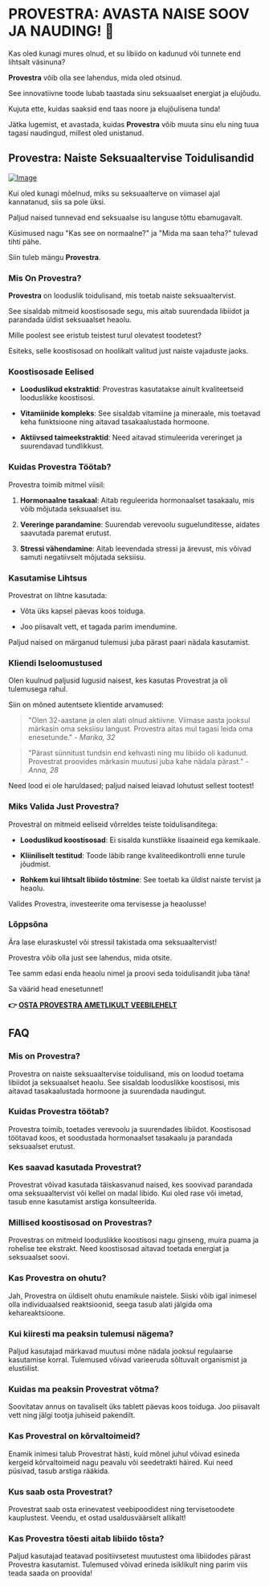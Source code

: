 # PROVESTRA: AVASTA NAISE SOOV JA NAUDING! 🌸

Kas oled kunagi mures olnud, et su libiido on kadunud või tunnete end lihtsalt väsinuna? 

**Provestra** võib olla see lahendus, mida oled otsinud. 

See innovatiivne toode lubab taastada sinu seksuaalset energiat ja elujõudu. 

Kujuta ette, kuidas saaksid end taas noore ja elujõulisena tunda! 

Jätka lugemist, et avastada, kuidas **Provestra** võib muuta sinu elu ning tuua tagasi naudingud, millest oled unistanud.

## Provestra: Naiste Seksuaaltervise Toidulisandid

[![Image](https://www2.sellhealth.com/42/provestra_b_3_1.jpg)](https://gchaffi.com/CFRprxN8)

Kui oled kunagi mõelnud, miks su seksuaalterve on viimasel ajal kannatanud, siis sa pole üksi. 

Paljud naised tunnevad end seksuaalse isu languse tõttu ebamugavalt. 

Küsimused nagu "Kas see on normaalne?" ja "Mida ma saan teha?" tulevad tihti pähe.

Siin tuleb mängu **Provestra**.

### Mis On Provestra?

**Provestra** on looduslik toidulisand, mis toetab naiste seksuaaltervist. 

See sisaldab mitmeid koostisosade segu, mis aitab suurendada libiidot ja parandada üldist seksuaalset heaolu.

Mille poolest see eristub teistest turul olevatest toodetest?

Esiteks, selle koostisosad on hoolikalt valitud just naiste vajaduste jaoks.

### Koostisosade Eelised

- **Looduslikud ekstraktid**: Provestras kasutatakse ainult kvaliteetseid looduslikke koostisosi.
  
- **Vitamiinide kompleks**: See sisaldab vitamiine ja mineraale, mis toetavad keha funktsioone ning aitavad tasakaalustada hormoone.

- **Aktiivsed taimeekstraktid**: Need aitavad stimuleerida vereringet ja suurendavad tundlikkust.

### Kuidas Provestra Töötab?

Provestra toimib mitmel viisil:

1. **Hormonaalne tasakaal**: Aitab reguleerida hormonaalset tasakaalu, mis võib mõjutada seksuaalset isu.
  
2. **Vereringe parandamine**: Suurendab verevoolu suguelunditesse, aidates saavutada paremat erutust.

3. **Stressi vähendamine**: Aitab leevendada stressi ja ärevust, mis võivad samuti negatiivselt mõjutada seksiisu.

### Kasutamise Lihtsus

Provestrat on lihtne kasutada:

- Võta üks kapsel päevas koos toiduga.
  
- Joo piisavalt vett, et tagada parim imendumine.

Paljud naised on märganud tulemusi juba pärast paari nädala kasutamist.

### Kliendi Iseloomustused

Olen kuulnud paljusid lugusid naisest, kes kasutas Provestrat ja oli tulemusega rahul. 

Siin on mõned autentsete klientide arvamused:

> "Olen 32-aastane ja olen alati olnud aktiivne. Viimase aasta jooksul märkasin oma seksiisu langust. Provestra aitas mul tagasi leida oma enesetunde." - *Marika, 32*

> "Pärast sünnitust tundsin end kehvasti ning mu libiido oli kadunud. Provestrat proovides märkasin muutusi juba kahe nädala pärast." - *Anna, 28*

Need lood ei ole haruldased; paljud naised leiavad lohutust sellest tootest!

### Miks Valida Just Provestra?

Provestral on mitmeid eeliseid võrreldes teiste toidulisanditega:

- **Looduslikud koostisosad**: Ei sisalda kunstlikke lisaaineid ega kemikaale.
  
- **Kliiniliselt testitud**: Toode läbib range kvaliteedikontrolli enne turule jõudmist.

- **Rohkem kui lihtsalt libiido tõstmine**: See toetab ka üldist naiste tervist ja heaolu.

Valides Provestra, investeerite oma tervisesse ja heaolusse!

### Lõppsõna

Ära lase eluraskustel või stressil takistada oma seksuaaltervist! 

Provestra võib olla just see lahendus, mida otsite. 

Tee samm edasi enda heaolu nimel ja proovi seda toidulisandit juba täna!

Sa väärid head enesetunnet!



**👉 [OSTA PROVESTRA AMETLIKULT VEEBILEHELT](https://gchaffi.com/CFRprxN8)**

## FAQ

### Mis on Provestra?
Provestra on naiste seksuaaltervise toidulisand, mis on loodud toetama libiidot ja seksuaalset heaolu. See sisaldab looduslikke koostisosi, mis aitavad tasakaalustada hormoone ja suurendada naudingut.

### Kuidas Provestra töötab?
Provestra toimib, toetades verevoolu ja suurendades libiidot. Koostisosad töötavad koos, et soodustada hormonaalset tasakaalu ja parandada seksuaalset erutust.

### Kes saavad kasutada Provestrat?
Provestrat võivad kasutada täiskasvanud naised, kes soovivad parandada oma seksuaaltervist või kellel on madal libido. Kui oled rase või imetad, tasub enne kasutamist arstiga konsulteerida.

### Millised koostisosad on Provestras?
Provestras on mitmeid looduslikke koostisosi nagu ginseng, muira puama ja rohelise tee ekstrakt. Need koostisosad aitavad toetada energiat ja seksuaalset soovi.

### Kas Provestra on ohutu?
Jah, Provestra on üldiselt ohutu enamikule naistele. Siiski võib igal inimesel olla individuaalsed reaktsioonid, seega tasub alati jälgida oma kehareaktsioone.

### Kui kiiresti ma peaksin tulemusi nägema?
Paljud kasutajad märkavad muutusi mõne nädala jooksul regulaarse kasutamise korral. Tulemused võivad varieeruda sõltuvalt organismist ja elustiilist.

### Kuidas ma peaksin Provestrat võtma?
Soovitatav annus on tavaliselt üks tablett päevas koos toiduga. Joo piisavalt vett ning jälgi tootja juhiseid pakendilt.

### Kas Provestral on kõrvaltoimeid?
Enamik inimesi talub Provestrat hästi, kuid mõnel juhul võivad esineda kergeid kõrvaltoimeid nagu peavalu või seedetrakti häired. Kui need püsivad, tasub arstiga rääkida.

### Kus saab osta Provestrat?
Provestrat saab osta erinevatest veebipoodidest ning tervisetoodete kauplustest. Veendu, et ostad usaldusväärselt allikalt!

### Kas Provestra tõesti aitab libiido tõsta?
Paljud kasutajad teatavad positiivsetest muutustest oma libiidodes pärast Provestra kasutamist. Tulemused võivad erineda isiklikult ning parim viis teada saada on proovida!